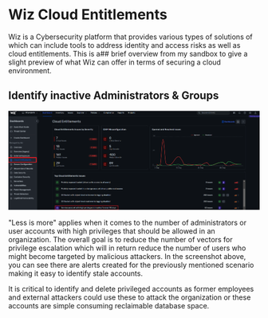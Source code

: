 # Wiz Cloud Entitlements

Wiz is a Cybersecurity platform that provides various types of solutions of which can include tools to address identity and access risks as well as cloud entitlements. This is a## brief overview from my sandbox to give a slight preview of what Wiz can offer in terms of securing a cloud environment. 

## Identify inactive Administrators & Groups

![Alt text](image-1.png)

"Less is more" applies when it comes to the number of administrators or user accounts with high privileges that should be allowed in an organization. The overall goal is to reduce the number of vectors for privilege escalation which will in return reduce the number of users who might become targeted by malicious attackers. In the screenshot above, you can see there are alerts created for the previously mentioned scenario making it easy to identify stale accounts. 

It is critical to identify and delete privileged accounts as former employees and external attackers could use these to attack the organization or these accounts are simple consuming reclaimable database space. 